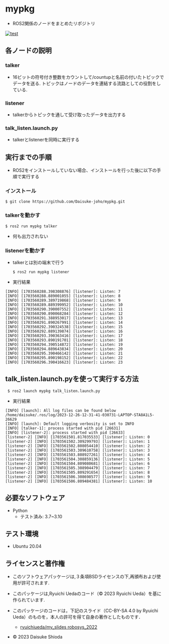 # mypkg
* ROS2関係のノードをまとめたリポジトリ

[![test](https://github.com/Daisuke-joho/mypkg/actions/workflows/test.yml/badge.svg)](https://github.com/Daisuke-joho/mypkg/actions/workflows/test.yml)

## 各ノードの説明　
### talker
* 16ビットの符号付き整数をカウントして/countupと名前の付いたトピックでデータを送る.
トピックはノードのデータを連結する流路としての役割をしている.
### listener
* talkerからトピックを通して受け取ったデータを出力する
### talk_listen.launch.py
* talkerとlistenerを同時に実行する
## 実行までの手順
* ROS2をインストールしていない場合、インストールを行った後に以下の手順で実行する
### インストール
  ```
  $ git clone https://github.com/Daisuke-joho/mypkg.git
  ```
### talkerを動かす
  ```
  $ ros2 run mypkg talker
  ```
* 何も出力されない
### listenerを動かす
* talkerとは別の端末で行う
  ```
  $ ros2 run mypkg listener
  ```
* 実行結果

 ```
[INFO] [1703560288.398308876] [listener]: Listen: 7
[INFO] [1703560288.889001055] [listener]: Listen: 8
[INFO] [1703560289.389719868] [listener]: Listen: 9
[INFO] [1703560289.889399952] [listener]: Listen: 10
[INFO] [1703560290.390007552] [listener]: Listen: 11
[INFO] [1703560290.890068284] [listener]: Listen: 12
[INFO] [1703560291.388953017] [listener]: Listen: 13
[INFO] [1703560291.890267991] [listener]: Listen: 14
[INFO] [1703560292.390324538] [listener]: Listen: 15
[INFO] [1703560292.889139874] [listener]: Listen: 16
[INFO] [1703560293.390363416] [listener]: Listen: 17
[INFO] [1703560293.890191701] [listener]: Listen: 18
[INFO] [1703560294.390514872] [listener]: Listen: 19
[INFO] [1703560294.889643834] [listener]: Listen: 20
[INFO] [1703560295.390466142] [listener]: Listen: 21
[INFO] [1703560295.890198152] [listener]: Listen: 22
[INFO] [1703560296.390416623] [listener]: Listen: 23
  ```
## talk_listen.launch.pyを使って実行する方法
 ```
  $ ros2 launch mypkg talk_listen.launch.py
  ```
* 実行結果
 ```
[INFO] [launch]: All log files can be found below /home/daisuke/.ros/log/2023-12-26-12-31-41-030731-LAPTOP-STA8A1L5-26629
[INFO] [launch]: Default logging verbosity is set to INFO
[INFO] [talker-1]: process started with pid [26631]
[INFO] [listener-2]: process started with pid [26633]
[listener-2] [INFO] [1703561501.817035533] [listener]: Listen: 0
[listener-2] [INFO] [1703561502.309299793] [listener]: Listen: 1
[listener-2] [INFO] [1703561502.808054410] [listener]: Listen: 2
[listener-2] [INFO] [1703561503.309610758] [listener]: Listen: 3
[listener-2] [INFO] [1703561503.808927261] [listener]: Listen: 4
[listener-2] [INFO] [1703561504.308859136] [listener]: Listen: 5
[listener-2] [INFO] [1703561504.809080681] [listener]: Listen: 6
[listener-2] [INFO] [1703561505.308904479] [listener]: Listen: 7
[listener-2] [INFO] [1703561505.809291654] [listener]: Listen: 8
[listener-2] [INFO] [1703561506.308698577] [listener]: Listen: 9
[listener-2] [INFO] [1703561506.809484381] [listener]: Listen: 10
  ```
## 必要なソフトウェア
* Python
  * テスト済み: 3.7~3.10

## テスト環境
* Ubuntu 20.04

## ライセンスと著作権
* このソフトウェアパッケージは,３条項BSDライセンスの下,再頒布および使用が許可されます.

* このパッケージは,Ryuichi Uedaのコード（© 2023 Ryuichi Ueda）を基に作られています.
* このパッケージのコードは，下記のスライド（CC-BY-SA 4.0 by Ryuichi Ueda）のものを，本人の許可を得て自身の著作としたものです．
  * [ryuichiueda/my_slides robosys_2022](https://github.com/ryuichiueda/my_slides/tree/master/robosys_2022)
* © 2023 Daisuke Shioda

